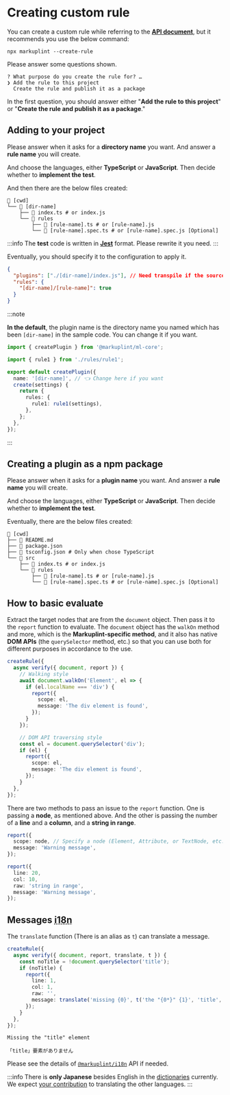 # Creating custom rule

You can create a custom rule while referring to the [**API document**](../api), but it recommends you use the below command:

```shell
npx markuplint --create-rule
```

Please answer some questions shown.

```
? What purpose do you create the rule for? …
❯ Add the rule to this project
  Create the rule and publish it as a package
```

In the first question, you should answer either "**Add the rule to this project**" or "**Create the rule and publish it as a package**."

## Adding to your project

Please answer when it asks for a **directory name** you want. And answer a **rule name** you will create.

And choose the languages, either **TypeScript** or **JavaScript**. Then decide whether to **implement the test**.

And then there are the below files created:

```
📂 [cwd]
└── 📂 [dir-name]
    ├── 📄 index.ts # or index.js
    └── 📂 rules
        ├── 📄 [rule-name].ts # or [rule-name].js
        └── 📄 [rule-name].spec.ts # or [rule-name].spec.js [Optional]
```

:::info
The **test** code is written in [**Jest**](https://jestjs.io/) format. Please rewrite it you need.
:::

Eventually, you should specify it to the configuration to apply it.

```json
{
  "plugins": ["./[dir-name]/index.js"], // Need transpile if the source is TypeScript
  "rules": {
    "[dir-name]/[rule-name]": true
  }
}
```

:::note

**In the default**, the plugin name is the directory name you named which has been `[dir-name]` in the sample code.
You can change it if you want.

```ts title="./[dir-name]/index.ts"
import { createPlugin } from '@markuplint/ml-core';

import { rule1 } from './rules/rule1';

export default createPlugin({
  name: '[dir-name]', // 👈 Change here if you want
  create(settings) {
    return {
      rules: {
        rule1: rule1(settings),
      },
    };
  },
});
```

:::

## Creating a plugin as a npm package

Please answer when it asks for a **plugin name** you want. And answer a **rule name** you will create.

And choose the languages, either **TypeScript** or **JavaScript**. Then decide whether to **implement the test**.

Eventually, there are the below files created:

```
📂 [cwd]
├── 📄 README.md
├── 📄 package.json
├── 📄 tsconfig.json # Only when chose TypeScript
└── 📂 src
    ├── 📄 index.ts # or index.js
    └── 📂 rules
        ├── 📄 [rule-name].ts # or [rule-name].js
        └── 📄 [rule-name].spec.ts # or [rule-name].spec.js [Optional]
```

## How to basic evaluate

Extract the target nodes that are from the `document` object. Then pass it to the `report` function to evaluate. The `document` object has the `walkOn` method and more, which is the **Markuplint-specific method**, and it also has native **DOM APIs** (the `querySelector` method, etc.) so that you can use both for different purposes in accordance to the use.

```ts
createRule({
  async verify({ document, report }) {
    // Walking style
    await document.walkOn('Element', el => {
      if (el.localName === 'div') {
        report({
          scope: el,
          message: 'The div element is found',
        });
      }
    });

    // DOM API traversing style
    const el = document.querySelector('div');
    if (el) {
      report({
        scope: el,
        message: 'The div element is found',
      });
    }
  },
});
```

There are two methods to pass an issue to the `report` function. One is passing a **node**, as mentioned above. And the other is passing the number of a **line** and a **column**, and a **string in range**.

```ts
report({
  scope: node, // Specify a node (Element, Attribute, or TextNode, etc.)
  message: 'Warning message',
});

report({
  line: 20,
  col: 10,
  raw: 'string in range',
  message: 'Warning message',
});
```

## Messages <abbr title="internationalization">i18n</abbr>

The `translate` function (There is an alias as `t`) can translate a message.

```ts
createRule({
  async verify({ document, report, translate, t }) {
    const noTitle = !document.querySelector('title');
    if (noTitle) {
      report({
        line: 1,
        col: 1,
        raw: '',
        message: translate('missing {0}', t('the "{0*}" {1}', 'title', 'element')),
      });
    }
  },
});
```

```shell title="Result in English:"
Missing the "title" element
```

```shell title="Result in Japanese:"
「title」要素がありません
```

Please see the details of [`@markuplint/i18n`](https://github.com/markuplint/markuplint/tree/main/packages/@markuplint/i18n#api) API if needed.

:::info
There is **only Japanese** besides English in the [dictionaries](https://github.com/markuplint/markuplint/tree/main/packages/%40markuplint/i18n/locales) currently. We expect [your contribution](https://github.com/markuplint/markuplint/blob/main/CONTRIBUTING.md) to translating the other languages.
:::
